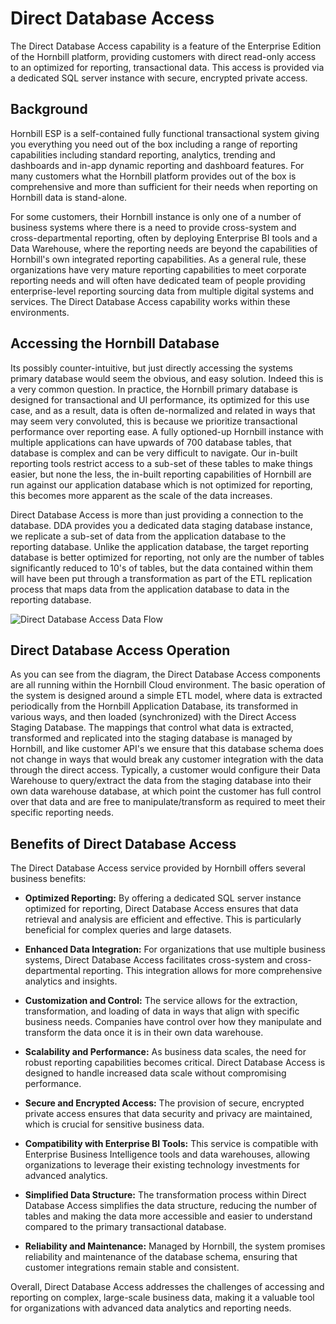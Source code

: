 # Direct Database Access
The Direct Database Access capability is a feature of the Enterprise Edition of the Hornbill platform, providing customers with direct read-only access to an optimized for reporting, transactional data. This access is provided via a dedicated SQL server instance with secure, encrypted private access. 

## Background
Hornbill ESP is a self-contained fully functional transactional system giving you everything you need out of the box including a range of reporting capabilities including standard reporting, analytics, trending and dashboards and in-app dynamic reporting and dashboard features.  For many customers what the Hornbill platform provides out of the box is comprehensive and more than sufficient for their needs when reporting on Hornbill data is stand-alone. 

For some customers, their Hornbill instance is only one of a number of business systems where there is a need to provide cross-system and cross-departmental reporting, often by deploying Enterprise BI tools and a Data Warehouse, where the reporting needs are beyond the capabilities of Hornbill's own integrated reporting capabilities. As a general rule, these organizations have very mature reporting capabilities to meet corporate reporting needs and will often have dedicated team of people providing enterprise-level reporting sourcing data from multiple digital systems and services.  The Direct Database Access capability works within these environments. 

## Accessing the Hornbill Database
Its possibly counter-intuitive, but just directly accessing the systems primary database would seem the obvious, and easy solution. Indeed this is a very common question.  In practice, the Hornbill primary database is designed for transactional and UI performance, its optimized for this use case, and as a result, data is often de-normalized and related in ways that may seem very convoluted, this is because we prioritize transactional performance over reporting ease.  A fully optioned-up Hornbill instance with multiple applications can have upwards of 700 database tables, that database is complex and can be very difficult to navigate. Our in-built reporting tools restrict access to a sub-set of these tables to make things easier, but none the less, the in-built reporting capabilities of Hornbill are run against our application database which is not optimized for reporting, this becomes more apparent as the scale of the data increases.  

Direct Database Access is more than just providing a connection to the database.  DDA provides you a dedicated data staging database instance, we replicate a sub-set of data from the application database to the reporting database.  Unlike the application database, the target reporting database is better optimized for reporting, not only are the number of tables significantly reduced to 10's of tables, but the data contained within them will have been put through a transformation as part of the ETL replication process that maps data from the application database to data in the reporting database. 

![Direct Database Access Data Flow](/_books/esp-fundamentals/core-capabilities/images/direct-database-access.png)

## Direct Database Access Operation
As you can see from the diagram, the Direct Database Access components are all running within the Hornbill Cloud environment. The basic operation of the system is designed around a simple ETL model, where data is extracted periodically from the Hornbill Application Database, its transformed in various ways, and then loaded (synchronized) with the Direct Access Staging Database.  The mappings that control what data is extracted, transformed and replicated into the staging database is managed by Hornbill, and like customer API's we ensure that this database schema does not change in ways that would break any customer integration with the data through the direct access.  Typically, a customer would configure their Data Warehouse to query/extract the data from the staging database into their own data warehouse database, at which point the customer has full control over that data and are free to manipulate/transform as required to meet their specific reporting needs. 


## Benefits of Direct Database Access

The Direct Database Access service provided by Hornbill offers several business benefits:

- __Optimized Reporting:__ By offering a dedicated SQL server instance optimized for reporting, Direct Database Access ensures that data retrieval and analysis are efficient and effective. This is particularly beneficial for complex queries and large datasets.

- __Enhanced Data Integration:__ For organizations that use multiple business systems, Direct Database Access facilitates cross-system and cross-departmental reporting. This integration allows for more comprehensive analytics and insights.

- __Customization and Control:__ The service allows for the extraction, transformation, and loading of data in ways that align with specific business needs. Companies have control over how they manipulate and transform the data once it is in their own data warehouse.

- __Scalability and Performance:__ As business data scales, the need for robust reporting capabilities becomes critical. Direct Database Access is designed to handle increased data scale without compromising performance.

- __Secure and Encrypted Access:__ The provision of secure, encrypted private access ensures that data security and privacy are maintained, which is crucial for sensitive business data.

- __Compatibility with Enterprise BI Tools:__ This service is compatible with Enterprise Business Intelligence tools and data warehouses, allowing organizations to leverage their existing technology investments for advanced analytics.

- __Simplified Data Structure:__ The transformation process within Direct Database Access simplifies the data structure, reducing the number of tables and making the data more accessible and easier to understand compared to the primary transactional database.

- __Reliability and Maintenance:__ Managed by Hornbill, the system promises reliability and maintenance of the database schema, ensuring that customer integrations remain stable and consistent.

Overall, Direct Database Access addresses the challenges of accessing and reporting on complex, large-scale business data, making it a valuable tool for organizations with advanced data analytics and reporting needs.






